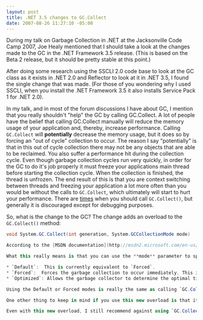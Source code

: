 ```yaml
---
layout: post
title: .NET 3.5 changes to GC.Collect
date: 2007-08-26 11:27:10 -05:00
---
```


During my talk on Garbage Collection in .NET at the Jacksonville Code Camp 2007, Joe Healy mentioned that I should take a look at the changes made to the GC in the .NET Framework 3.5 release. (This is based on the Beta 2 release, but it should be pretty stable at this point.)

After doing some research using the SSCLI 2.0 code base to look at the GC class as it exists in .NET 2.0 and Reflector to look at it in .NET 3.5, I found the single change that was made. (For those of you wondering why I used SSCLI, when you install the .NET Framework 3.5 it also installs Service Pack 1 for .NET 2.0).

In my talk, and in most of the forum discussions I have about GC, I mention that you really shouldn't "help" the GC by calling GC.Collect. A lot of people have the belief that calling GC.Collect manually will reduce the memory usage of your application and, thereby, increase performance. Calling `GC.Collect` will **potentially** decrease the memory usage, but it does so by forcing an "out of cycle" collection to occur. The reason I say "potentially" is that in this out of cycle collection there may not be any objects that are able to be reclaimed. You also suffer a performance hit during the collection cycle. Even though garbage collection cycles run very quickly, in order for the GC to do it's job properly it must freeze your applications main thread before starting the collection cycle. When the collection is finished, the thread is unfrozen. The end result of this is that you are context switching between threads and freezing your application a lot more often than you would be without the calls to `GC.Collect`, which ultimately will start to hurt your performance. There are [times](http://blogs.msdn.com/ricom/archive/2004/11/29/271829.aspx) when you should call `GC.Collect()`, but generally it is discouraged except for debugging purposes.

So, what is the change to the GC? The change adds an overload to the `GC.Collect()` method:

```csharp 
void System.GC.Collect(int generation, System.GCCollectionMode mode)

According to the [MSDN documentation](http://msdn2.microsoft.com/en-us/library/bb356724(VS.90).aspx) for this overload, this "forces a garbage collection from generation zero through a specified generation, at a time specified by a [GCCollectionMode](http://msdn2.microsoft.com/en-us/library/bb495757(VS.90).aspx) value."

What this really means is that you can use the **mode** parameter to specify when the collection should occur. The valid values for mode are:

* `Default`:  This is currently equivalent to `Forced`.
* `Forced`:  Forces the garbage collection to occur immediately. This is the same behavior as if you called `GC.Collect` without specifying the mode.
* `Optimized`: Allows the garbage collector to determine the optimal time to reclaim objects.

Using the Default or Forced modes is really the same as calling `GC.Collect()`, so you shouldn't use them except in specific cases (as shown in Rico's blog [post](http://blogs.msdn.com/ricom/archive/2004/11/29/271829.aspx)). However, the `Optimized` mode tells the GC "I want to do an out of cycle collection, but only if it's needed." Ultimately, the GC considers a lot of different factors in deciding this, including amount of memory considered garbage and the amount of heap fragmentation. If the GC decides a collection isn't needed, it won't run one and the call will have no effect.

One other thing to keep in mind if you use this new overload is that it doesn't guarantee that all inaccessible objects in the specified generation will be reclaimed. 

Even with this new overload, I still recommend against using `GC.Collect` (or this overload with the `Forced` or `Default` modes) except under very specific circumstances. If you feel you absolutely must add your own calls to `GC.Collect`, make sure to use the overload and a mode of Optimized. Also, if you have existing code that makes use of calls to GC.Collect, you should take the time to review each of those calls to see if they are still necessary and consider changing them to call the overload with a mode of `Optimized`.
